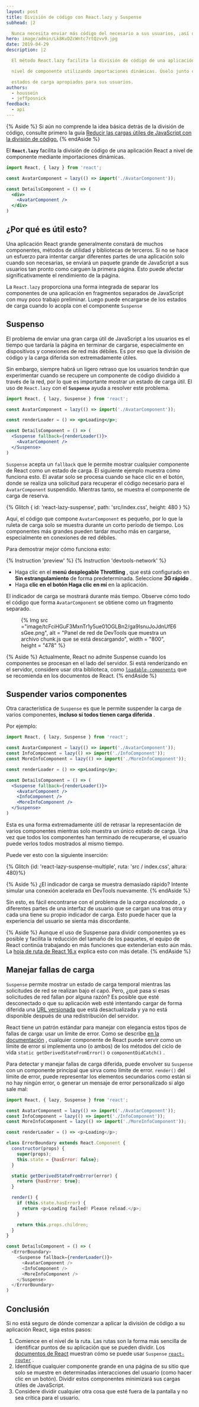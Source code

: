 ```yaml
---
layout: post
title: División de código con React.lazy y Suspense
subhead: |2

  Nunca necesita enviar más código del necesario a sus usuarios, ¡así que divida sus paquetes para asegurarse de que esto nunca suceda!
hero: image/admin/Lk8KvDZcWntc7rtQzvv9.jpg
date: 2019-04-29
description: |2

  El método React.lazy facilita la división de código de una aplicación React en un

  nivel de componente utilizando importaciones dinámicas. Úselo junto con Suspense para mostrar

  estados de carga apropiados para sus usuarios.
authors:
  - houssein
  - jeffposnick
feedback:
  - api
---
```


{% Aside %} Si aún no comprende la idea básica detrás de la división de código, consulte primero la guía [Reducir las cargas útiles de JavaScript con la división de código.](/reduce-javascript-payloads-with-code-splitting) {% endAside %}

El **`React.lazy`** facilita la división de código de una aplicación React a nivel de componente mediante importaciones dinámicas.

```jsx
import React, { lazy } from 'react';

const AvatarComponent = lazy(() => import('./AvatarComponent'));

const DetailsComponent = () => (
  <div>
    <AvatarComponent />
  </div>
)
```

## ¿Por qué es útil esto?

Una aplicación React grande generalmente constará de muchos componentes, métodos de utilidad y bibliotecas de terceros. Si no se hace un esfuerzo para intentar cargar diferentes partes de una aplicación solo cuando son necesarias, se enviará un paquete grande de JavaScript a sus usuarios tan pronto como carguen la primera página. Esto puede afectar significativamente el rendimiento de la página.

La `React.lazy` proporciona una forma integrada de separar los componentes de una aplicación en fragmentos separados de JavaScript con muy poco trabajo preliminar. Luego puede encargarse de los estados de carga cuando lo acopla con el componente `Suspense`

## Suspenso

El problema de enviar una gran carga útil de JavaScript a los usuarios es el tiempo que tardaría la página en terminar de cargarse, especialmente en dispositivos y conexiones de red más débiles. Es por eso que la división de código y la carga diferida son extremadamente útiles.

Sin embargo, siempre habrá un ligero retraso que los usuarios tendrán que experimentar cuando se recupere un componente de código dividido a través de la red, por lo que es importante mostrar un estado de carga útil. El uso de `React.lazy` con el **`Suspense`** ayuda a resolver este problema.

```jsx
import React, { lazy, Suspense } from 'react';

const AvatarComponent = lazy(() => import('./AvatarComponent'));

const renderLoader = () => <p>Loading</p>;

const DetailsComponent = () => (
  <Suspense fallback={renderLoader()}>
    <AvatarComponent />
  </Suspense>
)
```

`Suspense` acepta un `fallback` que le permite mostrar cualquier componente de React como un estado de carga. El siguiente ejemplo muestra cómo funciona esto. El avatar solo se procesa cuando se hace clic en el botón, donde se realiza una solicitud para recuperar el código necesario para el `AvatarComponent` suspendido. Mientras tanto, se muestra el componente de carga de reserva.

{% Glitch {
  id: 'react-lazy-suspense',
  path: 'src/index.css',
  height: 480
} %}

 Aquí, el código que compone `AvatarComponent` es pequeño, por lo que la ruleta de carga solo se muestra durante un corto período de tiempo. Los componentes más grandes pueden tardar mucho más en cargarse, especialmente en conexiones de red débiles.

Para demostrar mejor cómo funciona esto:

{% Instruction 'preview' %}
{% Instruction 'devtools-network' %}
- Haga clic en el **menú desplegable Throttling** , que está configurado en **Sin estrangulamiento** de forma predeterminada. Seleccione **3G rápido** .
- Haga **clic en el botón Haga clic en mí** en la aplicación.

El indicador de carga se mostrará durante más tiempo. Observe cómo todo el código que forma `AvatarComponent` se obtiene como un fragmento separado.

<figure>
 {% Img src ="image/tcFciHGuF3MxnTr1y5ue01OGLBn2/ga9IsnuJoJdnUfE6sGee.png", alt = "Panel de red de DevTools que muestra un archivo chunk.js que se está descargando", width = "800", height = "478" %}
</figure>

{% Aside %}
 Actualmente, React no admite Suspense cuando los componentes se procesan en el lado del servidor. Si está renderizando en el servidor, considere usar otra biblioteca, como [`loadable-components`](https://www.smooth-code.com/open-source/loadable-components/docs/server-side-rendering/) que se recomienda en los documentos de React.
{% endAside %}

## Suspender varios componentes

Otra característica de `Suspense` es que le permite suspender la carga de varios componentes, **incluso si todos tienen carga diferida** .

Por ejemplo:

```jsx
import React, { lazy, Suspense } from 'react';

const AvatarComponent = lazy(() => import('./AvatarComponent'));
const InfoComponent = lazy(() => import('./InfoComponent'));
const MoreInfoComponent = lazy(() => import('./MoreInfoComponent'));

const renderLoader = () => <p>Loading</p>;

const DetailsComponent = () => (
  <Suspense fallback={renderLoader()}>
    <AvatarComponent />
    <InfoComponent />
    <MoreInfoComponent />
  </Suspense>
)
```

Esta es una forma extremadamente útil de retrasar la representación de varios componentes mientras solo muestra un único estado de carga. Una vez que todos los componentes han terminado de recuperarse, el usuario puede verlos todos mostrados al mismo tiempo.

Puede ver esto con la siguiente inserción:

{% Glitch {id: 'react-lazy-suspense-multiple', ruta: 'src / index.css', altura: 480}%}

{% Aside %} ¿El indicador de carga se muestra demasiado rápido? Intente simular una conexión acelerada en DevTools nuevamente. {% endAside %}

Sin esto, es fácil encontrarse con el problema de la *carga escalonada* , o diferentes partes de una interfaz de usuario que se cargan una tras otra y cada una tiene su propio indicador de carga. Esto puede hacer que la experiencia del usuario se sienta más discordante.

{% Aside %} Aunque el uso de Suspense para dividir componentes ya es posible y facilita la reducción del tamaño de los paquetes, el equipo de React continúa trabajando en más funciones que extenderían esto aún más. La [hoja de ruta de React 16.x](https://reactjs.org/blog/2018/11/27/react-16-roadmap.html) explica esto con más detalle. {% endAside %}

## Manejar fallas de carga

`Suspense` permite mostrar un estado de carga temporal mientras las solicitudes de red se realizan bajo el capó. Pero, ¿qué pasa si esas solicitudes de red fallan por alguna razón? Es posible que esté desconectado o que su aplicación web esté intentando cargar de forma diferida una [URL versionada](/http-cache/#long-lived-caching-for-versioned-urls) que está desactualizada y ya no está disponible después de una redistribución del servidor.

React tiene un patrón estándar para manejar con elegancia estos tipos de fallas de carga: usar un límite de error. Como se describe [en la documentación](https://reactjs.org/docs/error-boundaries.html) , cualquier componente de React puede servir como un límite de error si implementa uno (o ambos) de los métodos del ciclo de vida `static getDerivedStateFromError()` o `componentDidCatch()` .

Para detectar y manejar fallas de carga diferida, puede envolver su `Suspense` con un componente principal que sirva como límite de error. `render()` del límite de error, puede representar los elementos secundarios como están si no hay ningún error, o generar un mensaje de error personalizado si algo sale mal:

```js
import React, { lazy, Suspense } from 'react';

const AvatarComponent = lazy(() => import('./AvatarComponent'));
const InfoComponent = lazy(() => import('./InfoComponent'));
const MoreInfoComponent = lazy(() => import('./MoreInfoComponent'));

const renderLoader = () => <p>Loading</p>;

class ErrorBoundary extends React.Component {
  constructor(props) {
    super(props);
    this.state = {hasError: false};
  }

  static getDerivedStateFromError(error) {
    return {hasError: true};
  }

  render() {
    if (this.state.hasError) {
      return <p>Loading failed! Please reload.</p>;
    }

    return this.props.children;
  }
}

const DetailsComponent = () => (
  <ErrorBoundary>
    <Suspense fallback={renderLoader()}>
      <AvatarComponent />
      <InfoComponent />
      <MoreInfoComponent />
    </Suspense>
  </ErrorBoundary>
)
```

## Conclusión

Si no está seguro de dónde comenzar a aplicar la división de código a su aplicación React, siga estos pasos:

1. Comience en el nivel de la ruta. Las rutas son la forma más sencilla de identificar puntos de su aplicación que se pueden dividir. Los [documentos de React](https://reactjs.org/docs/code-splitting.html#route-based-code-splitting) muestran cómo se puede usar `Suspense` [`react-router`](https://github.com/ReactTraining/react-router) .
2. Identifique cualquier componente grande en una página de su sitio que solo se muestre en determinadas interacciones del usuario (como hacer clic en un botón). Dividir estos componentes minimizará sus cargas útiles de JavaScript.
3. Considere dividir cualquier otra cosa que esté fuera de la pantalla y no sea crítica para el usuario.
